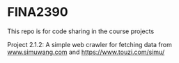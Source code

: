 # FINA2390
This repo is for code sharing in the course projects

Project 2.1.2: A simple web crawler for fetching data from www.simuwang.com and https://www.touzi.com/simu/
